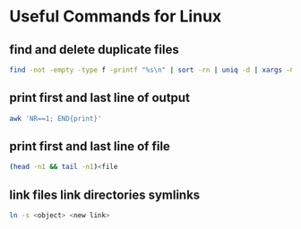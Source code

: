 # Useful Commands for Linux

## find and delete duplicate files
```bash
find -not -empty -type f -printf "%s\n" | sort -rn | uniq -d | xargs -0 md5sum | sort | uniq -w32 --all-repeated=separate | cut -f3-100 -d '' | tr '\n.' '\t.' | sed 's/\t\t/\n/g' | cut -f2-100 | tr '\t' '\n' | perl -i -pe 's/([ (){}-])/\\$1/g' | perl -i -pe 's/\"/\\'\"/g' | xargs -pr rm -v
```

## print first and last line of output
```bash
awk 'NR==1; END{print}'
```

## print first and last line of file
```bash
(head -n1 && tail -n1)<file
```

## link files link directories symlinks
```bash
ln -s <object> <new link>
```
